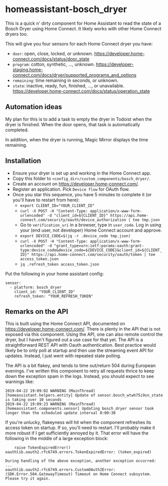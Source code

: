 # homeassistant-bosch_dryer

This is a quick n' dirty component for Home Assistant to read the state of a Bosch Dryer using Home Connect. It likely works with other Home Connect dryers too.

This will give you four sensors for each Home Connect dryer you have:
- `door`: open, close, locked, or unknown. https://developer.home-connect.com/docs/status/door_state
- `program`: cotton, synthetic, ..., unknown. https://developer-staging.home-connect.com/docs/dryer/supported_programs_and_options
- `remaining`: time remaining in seconds, or unknown.
- `state`: inactive, ready, fun, finished, ..., or unavailable. https://developer.home-connect.com/docs/status/operation_state

## Automation ideas
My plan for this is to add a task to empty the dryer in Todoist when the dryer is finished. When the door opens, that task is automatically completed.

In addition, when the dryer is running, Magic Mirror displays the time remaining.

## Installation
- Ensure your dryer is set up and working in the Home Connect app.
- Copy this folder to `<config_dir>/custom_components/bosch_dryer/`.
- Create an account on https://developer.home-connect.com/.
- Register an application. Pick `Device flow` for OAuth flow.
- Once you star this sequence, you have 5 minutes to complete it (or you'll have to restart from here):
  - `export CLIENT_ID="YOUR_CLIENT_ID"`
  - `curl -X POST -H "Content-Type: application/x-www-form-urlencoded" -d "client_id=${CLIENT_ID}" https://api.home-connect.com/security/oauth/device_authorization | tee tmp.json`
  - Go to `verification_uri` in a browser, type in `user_code`. Log in using your (end user, not developer) Home Connect account and approve.
  - `export DEVICE_CODE=$(jq -r .device_code tmp.json)`
  - `curl -X POST -H "Content-Type: application/x-www-form-urlencoded" -d "grant_type=urn:ietf:params:oauth:grant-type:device_code&device_code=${DEVICE_CODE}&client_id=${CLIENT_ID}" https://api.home-connect.com/security/oauth/token | tee access_token.json`
  - `jq .refresh_token access_token.json`

Put the following in your home assistant config:
```
sensor:
  - platform: bosch_dryer
    client_id: "YOUR_CLIENT_ID"
    refresh_token: "YOUR_REFRESH_TOKEN"
```

## Remarks on the API
This is built using the Home Connect API, documented on https://developer.home-connect.com/. There is plenty in the API that is not exposed via this component. Using the API, one can also remote control the dryer, but I haven't figured out a use case for that yet. The API is a straightforward REST API with Oauth authentication. Best practice would likely be to only poll at startup and then use the streaming event API for updates. Instead, I just went with repeated state polling.

The API is a bit flakey, and tends to time out/return 504 during European evenings. I've written this component to retry all requests thrice to keep down the exception spam in the logs. Instead, you should expect to see warnings like:

```
2019-04-22 19:09:02 WARNING (MainThread) [homeassistant.helpers.entity] Update of sensor.bosch_wtwh75i9sn_state is taking over 10 seconds
2019-04-22 19:09:23 WARNING (MainThread) [homeassistant.components.sensor] Updating bosch_dryer sensor took longer than the scheduled update interval 0:00:30
```

If you're unlucky, flakeyness will hit when the component refreshes its access token on startup. If so, you'll need to restart. I'll probably make it more robust if I get sufficiently annoyed by it. That error will have the following in the middle of a large exception block:
```
    raise TokenExpiredError()
oauthlib.oauth2.rfc6749.errors.TokenExpiredError: (token_expired)

During handling of the above exception, another exception occurred:
...
oauthlib.oauth2.rfc6749.errors.CustomOAuth2Error: (SDK.Error.504.GatewayTimeout) Timeout on Home Connect subsystem. Please try it again.
```
